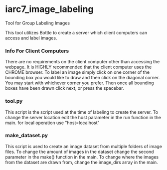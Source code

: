 # iarc7_image_labeling
Tool for Group Labeling Images

This tool utilizes Bottle to create a server which client computers can access and label images. 

### Info For Client Computers
There are no requirements on the client computer other than accessing the webpage. It is HIGHLY recommended that the client computer uses the CHROME browser. To label an image simply click on one corner of the bounding box you would like to draw and then click on the diagonal corner. You may start with whichever corner you prefer. Then once all bounding boxes have been drawn click next, or press the spacebar.

### tool.py
This script is the script used at the time of labeling to create the server. 
To change the server location edit the host parameter in the run function in the main. for local operation use "host=localhost"

### make_dataset.py
This script is used to create an image dataset from multiple folders of image files.
To change the amount of images in the dataset change the second parameter in the make() function in the main.
To change where the images from the dataset are drawn from, change the image_dirs array in the main.




